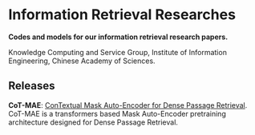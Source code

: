 # Information Retrieval Researches
**Codes and models for our information retrieval research papers.**

Knowledge Computing and Service Group, Institute of Information Engineering, Chinese Academy of Sciences. 


## Releases
**CoT-MAE**: [ConTextual Mask Auto-Encoder for Dense Passage Retrieval](https://arxiv.org/abs/2208.07670). CoT-MAE is a transformers based Mask Auto-Encoder pretraining architecture designed for Dense Passage Retrieval.
